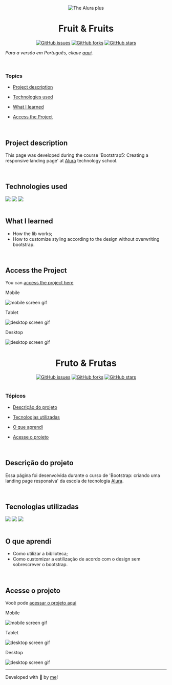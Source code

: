 <p align='center'><img src="./src/alura-plus-header-screenshot.png" alt="The Alura plus "></p>

<h1 align='center'> Fruit & Fruits </h1>

<div align='center'>
   <a href="https://github.com/Caroline-Barbosa-Vilar/fruit-fruits-bootstrap/issues"><img alt="GitHub issues" src="https://img.shields.io/github/issues/Caroline-Barbosa-Vilar/fruit-fruits-bootstrap"></a>
	<a href="https://github.com/Caroline-Barbosa-Vilar/fruit-fruits-bootstrap/network"><img alt="GitHub forks" src="https://img.shields.io/github/forks/Caroline-Barbosa-Vilar/fruit-fruits-bootstrap"></a>
	<a href="https://github.com/Caroline-Barbosa-Vilar/fruit-fruits-bootstrap/stargazers"><img alt="GitHub stars" src="https://img.shields.io/github/stars/Caroline-Barbosa-Vilar/fruit-fruits-bootstrap"></a>
</div>


_Para a versão em Português, clique [aqui](#portuguese)._

<br>

### Topics

- [Project description](#project-description)

- [Technologies used](#technologies-used)

- [What I learned](#what-I-learned)

- [Access the Project](#access-the-project)

<br>

## Project description

<p align="justify">

This page was developed during the course 'Bootstrap5: Creating a responsive landing page' at [Alura](https://www.alura.com.br) technology school.
</p>

<br>

## Technologies used

<div>
  <img src="https://img.shields.io/badge/HTML5-E34F26?style=for-the-badge&logo=html5&logoColor=white">
  <img src="https://img.shields.io/badge/CSS3-1572B6?style=for-the-badge&logo=css3&logoColor=white">
  <img src="https://img.shields.io/badge/BOOTSTRAP5-7836F9?style=for-the-badge&logo=bootstrap5&logoColor=white">
</div>

<br>

## What I learned

- How the lib works;
- How to customize styling according to the design without overwriting bootstrap.


<br>

## Access the Project

You can [access the project here](https://caroline-barbosa-vilar.github.io/fruit-fruits-bootstrap/) 

Mobile

<img src="./src/fruits-bootstrap-mobile-screen.gif" alt="mobile screen gif">

Tablet 

<img src="./src/fruits-bootstrap-tablet-screen.gif" alt="desktop screen gif">

Desktop 

<img src="./src/fruits-bootstrap-desktop-screen.gif" alt="desktop screen gif"> 

<br>

<div id="portuguese">


<h1 align='center'> Fruto & Frutas </h1>

<div align='center'>
   <a href="https://github.com/Caroline-Barbosa-Vilar/fruit-fruits-bootstrap/issues"><img alt="GitHub issues" src="https://img.shields.io/github/issues/Caroline-Barbosa-Vilar/fruit-fruits-bootstrap"></a>
	<a href="https://github.com/Caroline-Barbosa-Vilar/fruit-fruits-bootstrap/network"><img alt="GitHub forks" src="https://img.shields.io/github/forks/Caroline-Barbosa-Vilar/fruit-fruits-bootstrap"></a>
	<a href="https://github.com/Caroline-Barbosa-Vilar/fruit-fruits-bootstrap/stargazers"><img alt="GitHub stars" src="https://img.shields.io/github/stars/Caroline-Barbosa-Vilar/fruit-fruits-bootstrap"></a>
</div>

<br>

### Tópicos 

- [Descrição do projeto](#descrição-do-projeto)

- [Tecnologias utilizadas](#tecnologias-utilizadas)

- [O que aprendi](#o-que-aprendi)

- [Acesse o projeto](#acesse-o-projeto)

<br>

## Descrição do projeto 

<p align="justify">

Essa página foi desenvolvida durante o curso de 'Bootstrap: criando uma landing page responsiva' da escola de tecnologia [Alura](https://www.alura.com.br).
</p>

<br>

## Tecnologias utilizadas

<div>
  <img src="https://img.shields.io/badge/HTML5-E34F26?style=for-the-badge&logo=html5&logoColor=white">
  <img src="https://img.shields.io/badge/CSS3-1572B6?style=for-the-badge&logo=css3&logoColor=white">
  <img src="https://img.shields.io/badge/BOOTSTRAP5-7836F9?style=for-the-badge&logo=bootstrap5&logoColor=white">
</div>

<br>

## O que aprendi

- Como utilizar a biblioteca;
- Como customizar a estilização de acordo com o design sem sobrescrever o bootstrap.

<br>

## Acesse o projeto

Você pode [acessar o projeto aqui](https://caroline-barbosa-vilar.github.io/fruit-fruits-bootstrap/) 


Mobile

<img src="./src/fruits-bootstrap-mobile-screen.gif" alt="mobile screen gif">

Tablet 

<img src="./src/fruits-bootstrap-tablet-screen.gif" alt="desktop screen gif">

Desktop 

<img src="./src/fruits-bootstrap-desktop-screen.gif" alt="desktop screen gif">
<br>
<hr>

Developed with 🧡 by [me](https://www.linkedin.com/in/carolinebarbosavilar/)!
